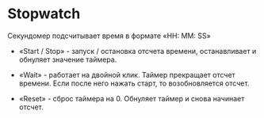 # Stopwatch

Cекундомер подсчитывает время в формате «HH: MM: SS»

* «Start / Stop» - запуск / остановка отсчета времени, останавливает и обнуляет значение таймера.

* «Wait» - работает на двойной клик. Таймер прекращает отсчет времени. Если после него нажать старт, то возобновляется отсчет.

* «Reset» - сброс таймера на 0.  Обнуляет таймер и снова начинает отсчет.
